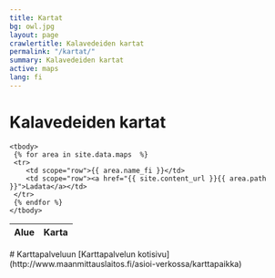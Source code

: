 ```yaml
---
title: Kartat
bg: owl.jpg
layout: page
crawlertitle: Kalavedeiden kartat
permalink: "/kartat/"
summary: Kalavedeiden kartat
active: maps
lang: fi
---
```


# Kalavedeiden kartat
<table class="responsive-table">
    <thead>
      <tr>
        <th scope="col">Alue</th>
        <th scope="col">Karta</th>
      </tr>
    </thead>

    <tbody>
     {% for area in site.data.maps  %}  
     <tr>
        <td scope="row">{{ area.name_fi }}</td>
        <td scope="row"><a href="{{ site.content_url }}{{ area.path }}">Ladata</a></td>
     </tr>     
     {% endfor %}
    </tbody>
</table>
# Karttapalveluun
[Karttapalvelun kotisivu](http://www.maanmittauslaitos.fi/asioi-verkossa/karttapaikka)
